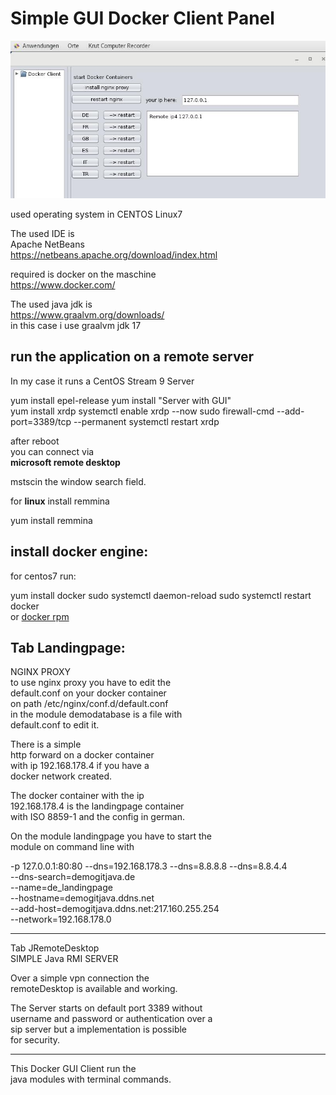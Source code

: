 
Simple GUI Docker Client Panel
============================================================  

![image](https://github.com/demogitjava/demodatabase/blob/master/screenshotguiserverpanel.jpg?raw=true)

used operating system in CENTOS Linux7

The used IDE is  
Apache NetBeans  
https://netbeans.apache.org/download/index.html

required is docker on the maschine  
https://www.docker.com/

The used java jdk is  
https://www.graalvm.org/downloads/  
in this case i use graalvm jdk 17

run the application on a remote server
------------------------------------------------  
In my case it runs a CentOS Stream 9 Server

yum install epel-release yum install "Server with GUI"    
yum install xrdp systemctl enable xrdp --now sudo firewall-cmd --add-port=3389/tcp --permanent     systemctl restart xrdp


after reboot  
you can connect via  
**microsoft remote desktop**


mstscin the window search field.

for **linux** install remmina

yum install remmina


install docker engine:
------------------------------------------------  
for centos7 run:

yum install docker sudo systemctl daemon-reload sudo systemctl restart docker  
or
[docker rpm ](https://www.dropbox.com/s/khsru8jyn4vp6jw/dockerrpm.tar.gz?dl=0)

Tab Landingpage:
------------------------------------------------  
NGINX PROXY  
to use nginx proxy you have to edit the  
default.conf on your docker container  
on path /etc/nginx/conf.d/default.conf  
in the module demodatabase is a file with  
default.conf to edit it.

There is a simple  
http forward on a docker container  
with ip 192.168.178.4 if you have a  
docker network created.

The docker container with the ip  
192.168.178.4 is the landingpage container  
with ISO 8859-1 and the config in german.


On the module landingpage you have to start the  
module on command line with

-p 127.0.0.1:80:80 --dns=192.168.178.3 --dns=8.8.8.8 --dns=8.8.4.4  
--dns-search=demogitjava.de  
--name=de_landingpage  
--hostname=demogitjava.ddns.net  
--add-host=demogitjava.ddns.net:217.160.255.254  
--network=192.168.178.0
  
------------------------------------------------  


Tab JRemoteDesktop  
SIMPLE Java RMI SERVER



Over a simple vpn connection the  
remoteDesktop is available and working.

The Server starts on default port 3389 without  
username and password or authentication over a  
sip server but a implementation is possible  
for security.



  
------------------------------------------------  











This Docker GUI Client run the  
java modules with terminal commands.
